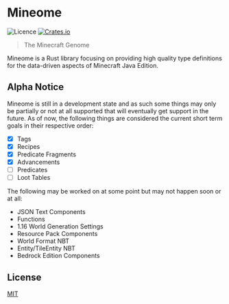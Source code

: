 # Mineome

![Licence](https://img.shields.io/crates/l/mineome)
[![Crates.io](https://img.shields.io/crates/v/mineome)](https://crates.io/crates/mineome)

> The Minecraft Genome

Mineome is a Rust library focusing on providing high quality type definitions for the data-driven aspects of Minecraft Java Edition.

## Alpha Notice

Mineome is still in a development state and as such some things may only be partially or not at all supported that will eventually get support in the future. As of now, the following things are considered the current short term goals in their respective order:

- [x] Tags
- [x] Recipes
- [x] Predicate Fragments
- [x] Advancements
- [ ] Predicates
- [ ] Loot Tables

The following may be worked on at some point but may not happen soon or at all:

- JSON Text Components
- Functions
- 1.16 World Generation Settings
- Resource Pack Components
- World Format NBT
- Entity/TileEntity NBT
- Bedrock Edition Components

## License

[MIT](https://choosealicense.com/licenses/mit/)
